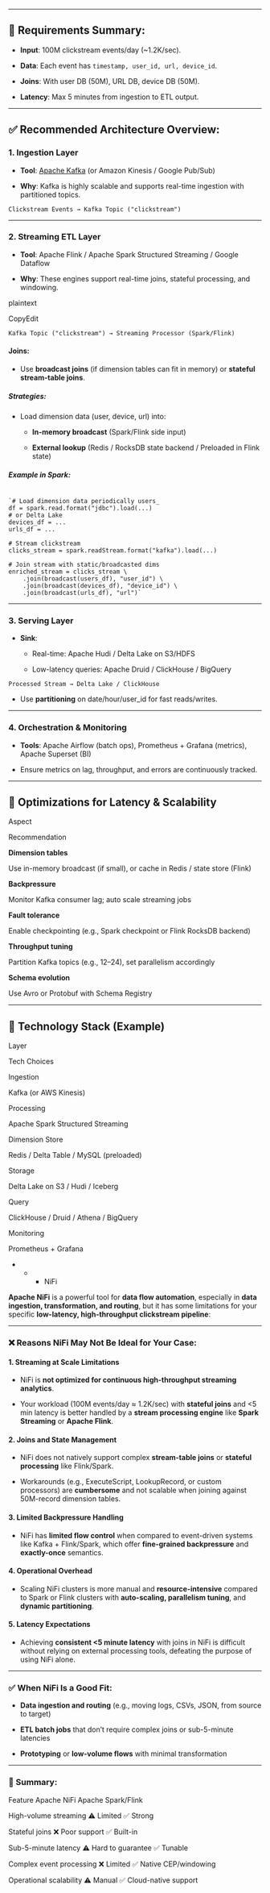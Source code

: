 * * *

## 🔧 Requirements Summary:

-   **Input**: 100M clickstream events/day (~1.2K/sec).
    
-   **Data**: Each event has `timestamp, user_id, url, device_id`.
    
-   **Joins**: With user DB (50M), URL DB, device DB (50M).
    
-   **Latency**: Max 5 minutes from ingestion to ETL output.
    

* * *

## ✅ Recommended Architecture Overview:

### 1\. **Ingestion Layer**

-   **Tool**: [Apache Kafka](https://kafka.apache.org/) (or Amazon Kinesis / Google Pub/Sub)
    
-   **Why**: Kafka is highly scalable and supports real-time ingestion with partitioned topics.
    

 

`Clickstream Events → Kafka Topic ("clickstream")`

* * *

### 2\. **Streaming ETL Layer**

-   **Tool**: Apache Flink / Apache Spark Structured Streaming / Google Dataflow
    
-   **Why**: These engines support real-time joins, stateful processing, and windowing.
    

plaintext

CopyEdit

`Kafka Topic ("clickstream") → Streaming Processor (Spark/Flink)`

#### Joins:

-   Use **broadcast joins** (if dimension tables can fit in memory) or **stateful stream-table joins**.
    

##### Strategies:

-   Load dimension data (user, device, url) into:
    
    -   **In-memory broadcast** (Spark/Flink side input)
        
    -   **External lookup** (Redis / RocksDB state backend / Preloaded in Flink state)
        

##### Example in Spark:

```

`# Load dimension data periodically users_
df = spark.read.format("jdbc").load(...)
# or Delta Lake
devices_df = ...
urls_df = ...

# Stream clickstream
clicks_stream = spark.readStream.format("kafka").load(...)

# Join stream with static/broadcasted dims
enriched_stream = clicks_stream \
    .join(broadcast(users_df), "user_id") \
    .join(broadcast(devices_df), "device_id") \
    .join(broadcast(urls_df), "url")`
```
* * *

### 3\. **Serving Layer**

-   **Sink**:
    
    -   Real-time: Apache Hudi / Delta Lake on S3/HDFS
        
    -   Low-latency queries: Apache Druid / ClickHouse / BigQuery
        

`Processed Stream → Delta Lake / ClickHouse`

-   Use **partitioning** on date/hour/user\_id for fast reads/writes.
    

* * *

### 4\. **Orchestration & Monitoring**

-   **Tools**: Apache Airflow (batch ops), Prometheus + Grafana (metrics), Apache Superset (BI)
    
-   Ensure metrics on lag, throughput, and errors are continuously tracked.
    

* * *

## 🧠 Optimizations for Latency & Scalability

Aspect

Recommendation

**Dimension tables**

Use in-memory broadcast (if small), or cache in Redis / state store (Flink)

**Backpressure**

Monitor Kafka consumer lag; auto scale streaming jobs

**Fault tolerance**

Enable checkpointing (e.g., Spark checkpoint or Flink RocksDB backend)

**Throughput tuning**

Partition Kafka topics (e.g., 12–24), set parallelism accordingly

**Schema evolution**

Use Avro or Protobuf with Schema Registry

* * *

## 🎯 Technology Stack (Example)

Layer

Tech Choices

Ingestion

Kafka (or AWS Kinesis)

Processing

Apache Spark Structured Streaming

Dimension Store

Redis / Delta Table / MySQL (preloaded)

Storage

Delta Lake on S3 / Hudi / Iceberg

Query

ClickHouse / Druid / Athena / BigQuery

Monitoring

Prometheus + Grafana

* * *  NiFi

**Apache NiFi** is a powerful tool for **data flow automation**, especially in **data ingestion, transformation, and routing**, but it has some limitations for your specific **low-latency, high-throughput clickstream pipeline**:

* * *

### ❌ Reasons NiFi May Not Be Ideal for Your Case:

#### 1\. **Streaming at Scale Limitations**

-   NiFi is **not optimized for continuous high-throughput streaming analytics**.
    
-   Your workload (100M events/day ≈ 1.2K/sec) with **stateful joins** and <5 min latency is better handled by a **stream processing engine** like **Spark Streaming** or **Apache Flink**.
    

#### 2\. **Joins and State Management**

-   NiFi does not natively support complex **stream-table joins** or **stateful processing** like Flink/Spark.
    
-   Workarounds (e.g., ExecuteScript, LookupRecord, or custom processors) are **cumbersome** and not scalable when joining against 50M-record dimension tables.
    

#### 3\. **Limited Backpressure Handling**

-   NiFi has **limited flow control** when compared to event-driven systems like Kafka + Flink/Spark, which offer **fine-grained backpressure** and **exactly-once** semantics.
    

#### 4\. **Operational Overhead**

-   Scaling NiFi clusters is more manual and **resource-intensive** compared to Spark or Flink clusters with **auto-scaling, parallelism tuning**, and **dynamic partitioning**.
    

#### 5\. **Latency Expectations**

-   Achieving **consistent <5 minute latency** with joins in NiFi is difficult without relying on external processing tools, defeating the purpose of using NiFi alone.
    

* * *

### ✅ When NiFi Is a Good Fit:

-   **Data ingestion and routing** (e.g., moving logs, CSVs, JSON, from source to target)
    
-   **ETL batch jobs** that don’t require complex joins or sub-5-minute latencies
    
-   **Prototyping** or **low-volume flows** with minimal transformation
    

* * *

### 📝 Summary:

Feature  Apache NiFi             Apache Spark/Flink  

High-volume streaming ⚠️ Limited     ✅ Strong     

Stateful joins ❌ Poor support  ✅ Built-in

Sub-5-minute latency ⚠️ Hard to guarantee  ✅ Tunable

Complex event processing ❌ Limited ✅ Native CEP/windowing

Operational scalability ⚠️ Manual  ✅ Cloud-native support
